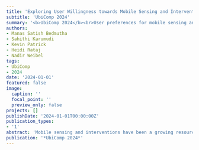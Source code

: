 ```yaml
---
title: 'Exploring User Willingness towards Mobile Sensing and Intervention: A Case Study on Mental Health of Undergraduate College Students'
subtitle: 'UbiComp 2024'
summary: '<b>UbiComp 2024</b><br>User preferences for mobile sensing and mental health interventions vary significantly across data types, with some sensors more acceptable than others. A university-wide survey reveals that individuals willing to share one type of data are often open to others, highlighting distinct engagement patterns. These insights support the design of inclusive, scalable mental health apps tailored to student needs.'
authors:
- Manas Satish Bedmutha
- Sahithi Karumudi
- Kevin Patrick
- Heidi Rataj
- Nadir Weibel
tags:
- UbiComp
- 2024
date: '2024-01-01'
featured: false
image:
  caption: ''
  focal_point: ''
  preview_only: false
projects: []
publishDate: '2024-01-01T00:00:00Z'
publication_types:
- '1'
abstract: 'Mobile sensing and interventions have been a growing resource towards tracking and supporting mental health conditions. Most participants in research studies are willing to share and receive various forms of information with the app/researchers owing to external incentives. As we explore translating such work as a university or organization-level design for mental health apps, it is imperative to understand user preferences and openness to share different active/passive sensors and responses to different notifications. At a personal level mobile health features could provide valuable insights to an interested user. Additionally, quantifying the prevalence of such users at an organizational level can drive decisions on inclusive app design by the organization for its stakeholders. Through a survey-driven approach we explore user preferences and characterize personas of different users to promote the design of a mental health app for students in a large-scale university in the US. We find that while most users are generally open to share certain data, their preferences significantly vary by each sensor and that those who share one modality are very likely to share others.'
publication: '*UbiComp 2024*'
---
```

